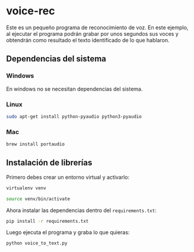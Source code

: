 # voice-rec

Este es un pequeño programa de reconocimiento de voz.
En este ejemplo, al ejecutar el programa podrán grabar por unos segundos
sus voces y obtendrán como resultado el texto identificado de lo que
hablaron.

## Dependencias del sistema

### Windows

En windows no se necesitan dependencias del sistema.

### Linux

```bash
sudo apt-get install python-pyaudio python3-pyaudio
````

### Mac

```bash
brew install portaudio
```

## Instalación de librerías

Primero debes crear un entorno virtual y activarlo:

```bash
virtualenv venv
```
```bash
source venv/bin/activate
```

Ahora instalar las dependencias dentro del `requirements.txt`:

```bash
pip install -r requirements.txt
```

Luego ejecuta el programa y graba lo que quieras:
```bash
python voice_to_text.py
````
